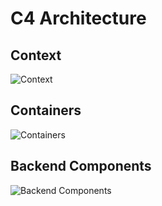 # C4 Architecture

## Context
![Context](../generated/context.png)

## Containers
![Containers](../generated/containers.png)

## Backend Components
![Backend Components](../generated/components-backend.png)
